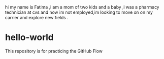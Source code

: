 hi my name is Fatima ,i am a mom of two kids and a baby ,i was a pharmacy technician at cvs and now im not employed,im looking to move on on my carrier and explore new fields .
# hello-world
This repository is for practicing the GitHub Flow
